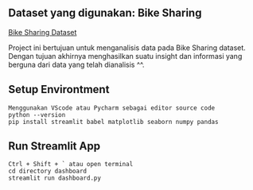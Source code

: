 ## Dataset yang digunakan: Bike Sharing 
[Bike Sharing Dataset](https://drive.google.com/file/d/1RaBmV6Q6FYWU4HWZs80Suqd7KQC34diQ/view?usp=sharing)

Project ini bertujuan untuk menganalisis data pada Bike Sharing dataset. Dengan tujuan akhirnya menghasilkan suatu insight dan informasi yang berguna dari data yang telah dianalisis ^^.


## Setup Environtment
```
Menggunakan VScode atau Pycharm sebagai editor source code 
python --version
pip install streamlit babel matplotlib seaborn numpy pandas
```

## Run Streamlit App
```
Ctrl + Shift + ` atau open terminal
cd directory dashboard
streamlit run dashboard.py 
```
